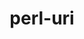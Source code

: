 ---
title: "perl-uri"
layout: cache
categories: [package, develop]
meta: {"versions": ["5.08"], "compilers": ["gcc@=7.3.1"], "oss": ["amzn2"], "platforms": ["linux"], "targets": ["aarch64", "neoverse_n1", "x86_64_v3"], "stacks": ["aws-ahug", "aws-ahug-aarch64", "root"], "num_specs": 9, "num_specs_by_stack": {"root": 9, "aws-ahug-aarch64": 8, "aws-ahug": 1}}
spec_details: [{"hash": "mdvy4owlp6e4swuq3k6f2hga756y54u7", "compiler": "gcc@=7.3.1", "versions": ["5.08"], "os": "amzn2", "platform": "linux", "target": "aarch64", "variants": ["build_system=perl"], "stacks": ["root", "aws-ahug-aarch64"], "size": "-", "tarball": "https://binaries.spack.io/develop/build_cache/linux-amzn2-aarch64/gcc-7.3.1/perl-uri-5.08/linux-amzn2-aarch64-gcc-7.3.1-perl-uri-5.08-mdvy4owlp6e4swuq3k6f2hga756y54u7.spack"}, {"hash": "ucxqsgh3firs4ltd7usu5ycmaa2pg66p", "compiler": "gcc@=7.3.1", "versions": ["5.08"], "os": "amzn2", "platform": "linux", "target": "aarch64", "variants": ["build_system=perl"], "stacks": ["root", "aws-ahug-aarch64"], "size": "-", "tarball": "https://binaries.spack.io/develop/build_cache/linux-amzn2-aarch64/gcc-7.3.1/perl-uri-5.08/linux-amzn2-aarch64-gcc-7.3.1-perl-uri-5.08-ucxqsgh3firs4ltd7usu5ycmaa2pg66p.spack"}, {"hash": "5lbkumjsg4qdbfddv6g7ik4u7q6gvxsn", "compiler": "gcc@=7.3.1", "versions": ["5.08"], "os": "amzn2", "platform": "linux", "target": "aarch64", "variants": ["build_system=perl"], "stacks": ["root", "aws-ahug-aarch64"], "size": "-", "tarball": "https://binaries.spack.io/develop/build_cache/linux-amzn2-aarch64/gcc-7.3.1/perl-uri-5.08/linux-amzn2-aarch64-gcc-7.3.1-perl-uri-5.08-5lbkumjsg4qdbfddv6g7ik4u7q6gvxsn.spack"}, {"hash": "syihjpiehdxob3mtwpivy2s4heozxak6", "compiler": "gcc@=7.3.1", "versions": ["5.08"], "os": "amzn2", "platform": "linux", "target": "aarch64", "variants": ["build_system=perl"], "stacks": ["root", "aws-ahug-aarch64"], "size": "-", "tarball": "https://binaries.spack.io/develop/build_cache/linux-amzn2-aarch64/gcc-7.3.1/perl-uri-5.08/linux-amzn2-aarch64-gcc-7.3.1-perl-uri-5.08-syihjpiehdxob3mtwpivy2s4heozxak6.spack"}, {"hash": "ydlpgwc3gnlnrzf76jl3xv6qglskqmcv", "compiler": "gcc@=7.3.1", "versions": ["5.08"], "os": "amzn2", "platform": "linux", "target": "neoverse_n1", "variants": ["build_system=perl"], "stacks": ["root", "aws-ahug-aarch64"], "size": "-", "tarball": "https://binaries.spack.io/develop/build_cache/linux-amzn2-neoverse_n1/gcc-7.3.1/perl-uri-5.08/linux-amzn2-neoverse_n1-gcc-7.3.1-perl-uri-5.08-ydlpgwc3gnlnrzf76jl3xv6qglskqmcv.spack"}, {"hash": "hdbfvtbypfm6gjersir6hk2assbbljwu", "compiler": "gcc@=7.3.1", "versions": ["5.08"], "os": "amzn2", "platform": "linux", "target": "neoverse_n1", "variants": ["build_system=perl"], "stacks": ["root", "aws-ahug-aarch64"], "size": "-", "tarball": "https://binaries.spack.io/develop/build_cache/linux-amzn2-neoverse_n1/gcc-7.3.1/perl-uri-5.08/linux-amzn2-neoverse_n1-gcc-7.3.1-perl-uri-5.08-hdbfvtbypfm6gjersir6hk2assbbljwu.spack"}, {"hash": "7lwf2vr4xd4dmo22ttpplbhiynftlevf", "compiler": "gcc@=7.3.1", "versions": ["5.08"], "os": "amzn2", "platform": "linux", "target": "neoverse_n1", "variants": ["build_system=perl"], "stacks": ["root", "aws-ahug-aarch64"], "size": "-", "tarball": "https://binaries.spack.io/develop/build_cache/linux-amzn2-neoverse_n1/gcc-7.3.1/perl-uri-5.08/linux-amzn2-neoverse_n1-gcc-7.3.1-perl-uri-5.08-7lwf2vr4xd4dmo22ttpplbhiynftlevf.spack"}, {"hash": "qmr2dlbvnyqlknlgd424cfad5dro6rxi", "compiler": "gcc@=7.3.1", "versions": ["5.08"], "os": "amzn2", "platform": "linux", "target": "neoverse_n1", "variants": ["build_system=perl"], "stacks": ["root", "aws-ahug-aarch64"], "size": "-", "tarball": "https://binaries.spack.io/develop/build_cache/linux-amzn2-neoverse_n1/gcc-7.3.1/perl-uri-5.08/linux-amzn2-neoverse_n1-gcc-7.3.1-perl-uri-5.08-qmr2dlbvnyqlknlgd424cfad5dro6rxi.spack"}, {"hash": "mbznjeusdi6fjlun6ph4cdxhbrqwmoaf", "compiler": "gcc@=7.3.1", "versions": ["5.08"], "os": "amzn2", "platform": "linux", "target": "x86_64_v3", "variants": ["build_system=perl"], "stacks": ["aws-ahug", "root"], "size": "-", "tarball": "https://binaries.spack.io/develop/build_cache/linux-amzn2-x86_64_v3/gcc-7.3.1/perl-uri-5.08/linux-amzn2-x86_64_v3-gcc-7.3.1-perl-uri-5.08-mbznjeusdi6fjlun6ph4cdxhbrqwmoaf.spack"}]
---